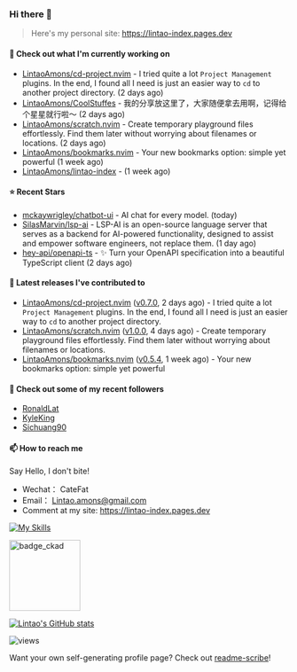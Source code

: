 ### Hi there 👋
> Here's my personal site: https://lintao-index.pages.dev

#### 👷 Check out what I'm currently working on

- [LintaoAmons/cd-project.nvim](https://github.com/LintaoAmons/cd-project.nvim) - I tried quite a lot `Project Management` plugins. In the end, I found all I need is just an easier way to `cd` to another project directory. (2 days ago)
- [LintaoAmons/CoolStuffes](https://github.com/LintaoAmons/CoolStuffes) - 我的分享放这里了，大家随便拿去用啊，记得给个星星就行啦～ (2 days ago)
- [LintaoAmons/scratch.nvim](https://github.com/LintaoAmons/scratch.nvim) - Create temporary playground files effortlessly. Find them later without worrying about filenames or locations. (2 days ago)
- [LintaoAmons/bookmarks.nvim](https://github.com/LintaoAmons/bookmarks.nvim) - Your new bookmarks option: simple yet powerful (1 week ago)
- [LintaoAmons/lintao-index](https://github.com/LintaoAmons/lintao-index) -  (1 week ago)

#### ⭐ Recent Stars

- [mckaywrigley/chatbot-ui](https://github.com/mckaywrigley/chatbot-ui) - AI chat for every model. (today)
- [SilasMarvin/lsp-ai](https://github.com/SilasMarvin/lsp-ai) - LSP-AI is an open-source language server that serves as a backend for AI-powered functionality, designed to assist and empower software engineers, not replace them. (1 day ago)
- [hey-api/openapi-ts](https://github.com/hey-api/openapi-ts) - ✨ Turn your OpenAPI specification into a beautiful TypeScript client (2 days ago)

#### 🔭 Latest releases I've contributed to

- [LintaoAmons/cd-project.nvim](https://github.com/LintaoAmons/cd-project.nvim) ([v0.7.0](https://github.com/LintaoAmons/cd-project.nvim/releases/tag/v0.7.0), 2 days ago) - I tried quite a lot `Project Management` plugins. In the end, I found all I need is just an easier way to `cd` to another project directory.
- [LintaoAmons/scratch.nvim](https://github.com/LintaoAmons/scratch.nvim) ([v1.0.0](https://github.com/LintaoAmons/scratch.nvim/releases/tag/v1.0.0), 4 days ago) - Create temporary playground files effortlessly. Find them later without worrying about filenames or locations.
- [LintaoAmons/bookmarks.nvim](https://github.com/LintaoAmons/bookmarks.nvim) ([v0.5.4](https://github.com/LintaoAmons/bookmarks.nvim/releases/tag/v0.5.4), 1 week ago) - Your new bookmarks option: simple yet powerful

#### 👯 Check out some of my recent followers

- [RonaldLat](https://github.com/RonaldLat)
- [KyleKing](https://github.com/KyleKing)
- [Sichuang90](https://github.com/Sichuang90)

#### 📫 How to reach me
Say Hello, I don't bite!

- Wechat： CateFat
- Email： Lintao.amons@gmail.com
- Comment at my site: https://lintao-index.pages.dev

[![My Skills](https://skillicons.dev/icons?i=java,kotlin,spring,vim,kubernetes,docker,aws,bash,python,lua,go,js,ts,react,html,css,jenkins,postgres,mysql,mongodb)](https://skillicons.dev)

<img alt='badge_ckad' src="https://user-images.githubusercontent.com/24785373/206426236-a78f59dc-e6dc-4b92-a0c4-4cd7ab8e3649.png" width="auto" height="128" />

[![Lintao's GitHub stats](https://github-readme-stats.vercel.app/api?username=LintaoAmons)](https://github.com/LintaoAmons/github-readme-stats) 

<img src="https://komarev.com/ghpvc/?username=LintaoAmons" alt="views" />

Want your own self-generating profile page? Check out [readme-scribe](https://github.com/muesli/readme-scribe)!



